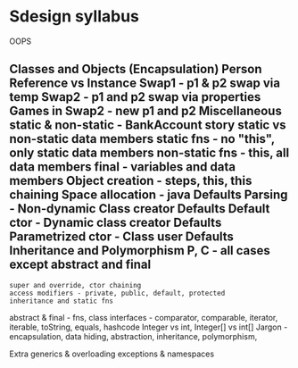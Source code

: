# Sdesign syllabus
OOPS

Classes and Objects (Encapsulation)
    Person
	Reference vs Instance
	Swap1 - p1 & p2 swap via temp
	Swap2 - p1 and p2 swap via properties
	Games in Swap2 - new p1 and p2
Miscellaneous
    static & non-static - BankAccount story
        static vs non-static data members
        static fns - no "this", only static data members
        non-static fns - this, all data members
    final - variables and data members
    Object creation - steps, this, this chaining
        Space allocation - java Defaults
        Parsing - Non-dynamic Class creator Defaults
        Default ctor - Dynamic class creator Defaults
        Parametrized ctor - Class user Defaults
Inheritance and Polymorphism
    P, C - all cases except abstract and final
------------------------------------------------------------------------------------
    super and override, ctor chaining
    access modifiers - private, public, default, protected
    inheritance and static fns
abstract & final - fns, class
interfaces - comparator, comparable, iterator, iterable, toString, equals, hashcode
Integer vs int, Integer[] vs int[]
Jargon - encapsulation, data hiding, abstraction, inheritance, polymorphism,

Extra
    generics & overloading
    exceptions & namespaces
